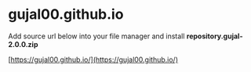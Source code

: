 # gujal00.github.io

Add source url below into your file manager and install **repository.gujal-2.0.0.zip**

[https://gujal00.github.io/](https://gujal00.github.io/)
